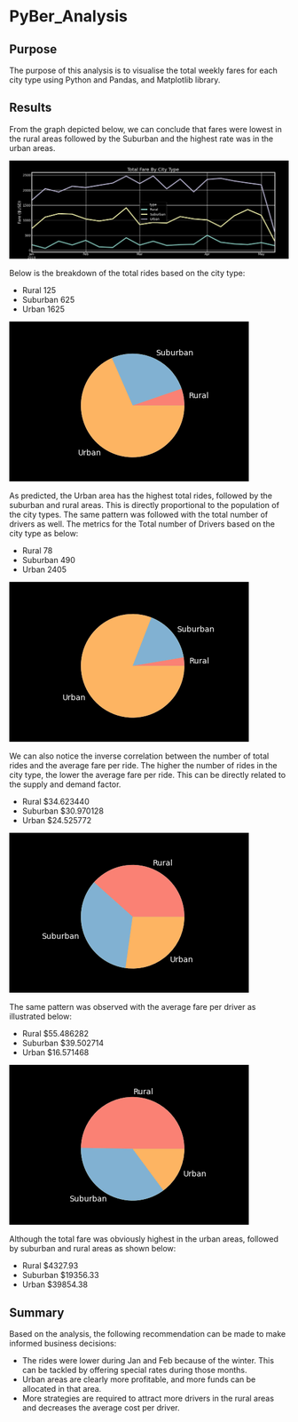 # **PyBer_Analysis**

## **Purpose**
The purpose of this analysis is to visualise the total weekly fares for each city type using Python and Pandas, and Matplotlib library.

## **Results**

From the graph depicted below, we can conclude that fares were lowest in the rural areas followed by the Suburban and the highest rate was in the urban areas.


![Total Fare by City Type](PyBer_fare_summary.png)

Below is the breakdown of the total rides based on the city type:
- Rural        125
- Suburban     625
- Urban       1625

![Total Rides](total_rides.png)


As predicted, the Urban area has the highest total rides, followed by the suburban and rural areas. This is directly proportional to the population of the city types. The same pattern was followed with the total number of drivers as well. The metrics for the Total number of Drivers based on the city type as below:

- Rural         78
- Suburban     490
- Urban       2405

![Total Drivers](https://github.com/jaykansara2019/PyBer_Analysis/blob/6863ce6bdc4bf13c1437211bd4003b9748dab4a6/total_drivers.png)


We can also notice the inverse correlation between the number of total rides and the average fare per ride. The higher the number of rides in the city type, the lower the average fare per ride. This can be directly related to the supply and demand factor.

- Rural       $34.623440
- Suburban    $30.970128
- Urban       $24.525772

![Average fare per ride](average_fare_perRide.png)

The same pattern was observed with the average fare per driver as illustrated below:
- Rural       $55.486282
- Suburban    $39.502714
- Urban       $16.571468

![Average fare per driver](https://github.com/jaykansara2019/PyBer_Analysis/blob/6863ce6bdc4bf13c1437211bd4003b9748dab4a6/average_fare_perDriver.png)

Although the total fare was obviously highest in the urban areas, followed by suburban and rural areas as shown below:
- Rural        $4327.93
- Suburban    $19356.33
- Urban       $39854.38


## **Summary**

Based on the analysis, the following recommendation can be made to make informed business decisions:

- The rides were lower during Jan and Feb because of the winter. This can be tackled by offering special rates during those months.
- Urban areas are clearly more profitable, and more funds can be allocated in that area.
- More strategies are required to attract more drivers in the rural areas and decreases the average cost per driver.




